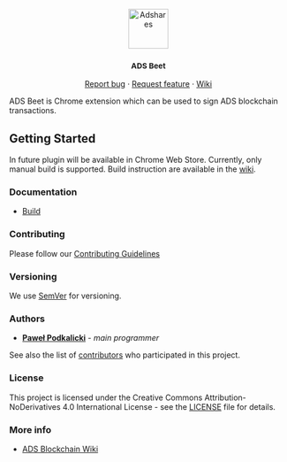 <p align="center">
  <a href="https://adshares.net/">
    <img src="https://adshares.net/logos/ads.svg" alt="Adshares" width=72 height=72>
  </a>
  <h3 align="center"><small>ADS Beet</small></h3>
  <p align="center">
    <a href="https://github.com/adshares/ads-beet/issues/new?template=bug_report.md&labels=Bug">Report bug</a>
    ·
    <a href="https://github.com/adshares/ads-beet/issues/new?template=feature_request.md&labels=New%20Feature">Request feature</a>
    ·
    <a href="https://github.com/adshares/ads-beet/wiki">Wiki</a>
  </p>
</p>

ADS Beet is Chrome extension which can be used to sign ADS blockchain transactions.

## Getting Started

In future plugin will be available in Chrome Web Store.
Currently, only manual build is supported.
Build instruction are available in the [wiki](https://github.com/adshares/ads-beet/wiki/Building-extension).

### Documentation

- [Build](https://github.com/adshares/ads-beet/wiki/Building-extension)
<!--
- [Usage](https://github.com/adshares/php-ads-client/wiki#usage)
- [Tests](https://github.com/adshares/php-beet/wiki#tests)
-->

### Contributing

Please follow our [Contributing Guidelines](docs/CONTRIBUTING.md)

### Versioning

We use [SemVer](http://semver.org/) for versioning. 
<!--For the versions available, see the [tags on this repository](https://github.com/adshares/ads-beet/tags).--> 

### Authors

* **[Paweł Podkalicki](https://github.com/PawelPodkalicki)** - _main programmer_

See also the list of [contributors](https://github.com/adshares/ads-beet/contributors) who participated in this project.

### License

This project is licensed under the Creative Commons Attribution-NoDerivatives 4.0 International License - see the [LICENSE](LICENSE) file for details.

### More info

- [ADS Blockchain Wiki](https://github.com/adshares/ads/wiki)
